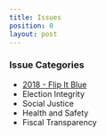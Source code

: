 ```yaml
---
title: Issues
position: 0
layout: post
---
```


### Issue Categories
* [2018 - Flip It Blue](http://mtd01810.github.io/issues/2018-flip-it-blue.html)
* Election Integrity
* Social Justice
* Health and Safety
* Fiscal Transparency